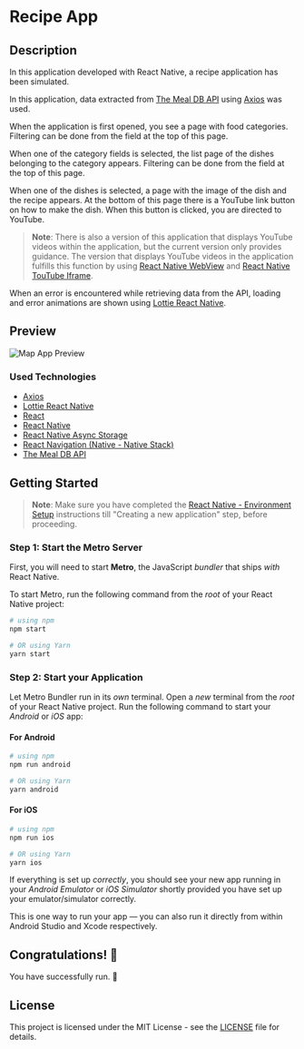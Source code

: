 # Recipe App

## Description

In this application developed with React Native, a recipe application has been simulated.

In this application, data extracted from [The Meal DB API](https://www.themealdb.com/api.php) using [Axios](https://www.npmjs.com/package/axios) was used.

When the application is first opened, you see a page with food categories. Filtering can be done from the field at the top of this page.

When one of the category fields is selected, the list page of the dishes belonging to the category appears. Filtering can be done from the field at the top of this page.

When one of the dishes is selected, a page with the image of the dish and the recipe appears. At the bottom of this page there is a YouTube link button on how to make the dish. When this button is clicked, you are directed to YouTube.

> **Note**: There is also a version of this application that displays YouTube videos within the application, but the current version only provides guidance. The version that displays YouTube videos in the application fulfills this function by using [React Native WebView](https://www.npmjs.com/package/react-native-webview) and [React Native TouTube Iframe](https://www.npmjs.com/package/react-native-youtube-iframe).

When an error is encountered while retrieving data from the API, loading and error animations are shown using [Lottie React Native](https://www.npmjs.com/package/lottie-react-native).

## Preview

![Map App Preview](./src/assets/ios.gif)

### Used Technologies

- [Axios](https://www.npmjs.com/package/axios)
- [Lottie React Native](https://www.npmjs.com/package/lottie-react-native)
- [React](https://react.dev)
- [React Native](https://reactnative.dev/)
- [React Native Async Storage](https://www.npmjs.com/package/@react-native-async-storage/async-storage)
- [React Navigation (Native - Native Stack)](https://reactnavigation.org/)
- [The Meal DB API](https://www.themealdb.com/api.php)

## Getting Started

> **Note**: Make sure you have completed the [React Native - Environment Setup](https://reactnative.dev/docs/environment-setup) instructions till "Creating a new application" step, before proceeding.

### Step 1: Start the Metro Server

First, you will need to start **Metro**, the JavaScript _bundler_ that ships _with_ React Native.

To start Metro, run the following command from the _root_ of your React Native project:

```bash
# using npm
npm start

# OR using Yarn
yarn start
```

### Step 2: Start your Application

Let Metro Bundler run in its _own_ terminal. Open a _new_ terminal from the _root_ of your React Native project. Run the following command to start your _Android_ or _iOS_ app:

#### For Android

```bash
# using npm
npm run android

# OR using Yarn
yarn android
```

#### For iOS

```bash
# using npm
npm run ios

# OR using Yarn
yarn ios
```

If everything is set up _correctly_, you should see your new app running in your _Android Emulator_ or _iOS Simulator_ shortly provided you have set up your emulator/simulator correctly.

This is one way to run your app — you can also run it directly from within Android Studio and Xcode respectively.

## Congratulations! :tada:

You have successfully run. :partying_face:

## License

This project is licensed under the MIT License - see the [LICENSE](LICENSE) file for details.
